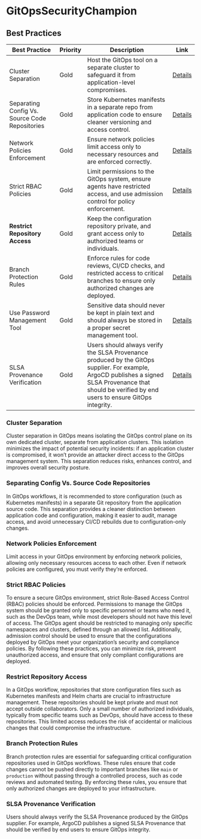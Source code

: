 # GitOpsSecurityChampion


## Best Practices

| Best Practice       | Priority | Description                                                                                      | Link                               |
|---------------------|----------|--------------------------------------------------------------------------------------------------|------------------------------------|
| Cluster Separation  | Gold   | Host the GitOps tool on a separate cluster to safeguard it from application-level compromises. | [Details](cluster-separation/README.md) |
| Separating Config Vs. Source Code Repositories | Gold   | Store Kubernetes manifests in a separate repo from application code to ensure cleaner versioning and access control. | [Details](separating-config-vs-source-code-repos/README.md) |
| Network Policies Enforcement | Gold     | Ensure network policies limit access only to necessary resources and are enforced correctly. | [Details](network-policies-enforcement/README.md) |
| Strict RBAC Policies        | Gold     | Limit permissions to the GitOps system, ensure agents have restricted access, and use admission control for policy enforcement. | [Details](strict-rbac-policies/README.md) |
| **Restrict Repository Access**    | Gold         | Keep the configuration repository private, and grant access only to authorized teams or individuals.  | [Details](restrict-repository-access/README.md) |
| Branch Protection Rules                 | Gold     | Enforce rules for code reviews, CI/CD checks, and restricted access to critical branches to ensure only authorized changes are deployed. | [Details](branch-protection-rules/README.md)                    |
| Use Password Management Tool | Gold     | Sensitive data should never be kept in plain text and should always be stored in a proper secret management tool. | [Details](use-password-management-tool/README.md)        |
| SLSA Provenance Verification | Gold     | Users should always verify the SLSA Provenance produced by the GitOps supplier. For example, ArgoCD publishes a signed SLSA Provenance that should be verified by end users to ensure GitOps integrity. | [Details](slsa-provenance-verification/README.md)        |

### Cluster Separation

Cluster separation in GitOps means isolating the GitOps control plane on its own dedicated cluster, separate from application clusters. This isolation minimizes the impact of potential security incidents: if an application cluster is compromised, it won’t provide an attacker direct access to the GitOps management system. This separation reduces risks, enhances control, and improves overall security posture.


### Separating Config Vs. Source Code Repositories

In GitOps workflows, it is recommended to store configuration (such as Kubernetes manifests) in a separate Git repository from the application source code. This separation provides a cleaner distinction between application code and configuration, making it easier to audit, manage access, and avoid unnecessary CI/CD rebuilds due to configuration-only changes.

### Network Policies Enforcement

Limit access in your GitOps environment by enforcing network policies, allowing only necessary resources access to each other. Even if network policies are configured, you must verify they’re enforced.


### Strict RBAC Policies

To ensure a secure GitOps environment, strict Role-Based Access Control (RBAC) policies should be enforced. Permissions to manage the GitOps system should be granted only to specific personnel or teams who need it, such as the DevOps team, while most developers should not have this level of access. The GitOps agent should be restricted to managing only specific namespaces and clusters, defined through an allowed list. Additionally, admission control should be used to ensure that the configurations deployed by GitOps meet your organization’s security and compliance policies. By following these practices, you can minimize risk, prevent unauthorized access, and ensure that only compliant configurations are deployed.

### Restrict Repository Access

In a GitOps workflow, repositories that store configuration files such as Kubernetes manifests and Helm charts are crucial to infrastructure management. These repositories should be kept private and must not accept outside collaborators. Only a small number of authorized individuals, typically from specific teams such as DevOps, should have access to these repositories. This limited access reduces the risk of accidental or malicious changes that could compromise the infrastructure.


### Branch Protection Rules

Branch protection rules are essential for safeguarding critical configuration repositories used in GitOps workflows. These rules ensure that code changes cannot be pushed directly to important branches like `main` or `production` without passing through a controlled process, such as code reviews and automated testing. By enforcing these rules, you ensure that only authorized changes are deployed to your infrastructure.


### SLSA Provenance Verification
Users should always verify the SLSA Provenance produced by the GitOps supplier. For example, ArgoCD publishes a signed SLSA Provenance that should be verified by end users to ensure GitOps integrity.
